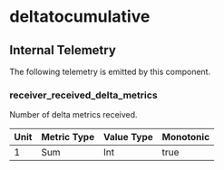 [comment]: <> (Code generated by mdatagen. DO NOT EDIT.)

# deltatocumulative

## Internal Telemetry

The following telemetry is emitted by this component.

### receiver_received_delta_metrics

Number of delta metrics received.

| Unit | Metric Type | Value Type | Monotonic |
| ---- | ----------- | ---------- | --------- |
| 1 | Sum | Int | true |
